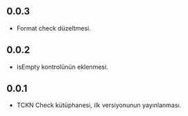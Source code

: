 ## 0.0.3

* Format check düzeltmesi.

## 0.0.2

* isEmpty kontrolünün eklenmesi.

## 0.0.1

* TCKN Check kütüphanesi, ilk versiyonunun yayınlanması.
